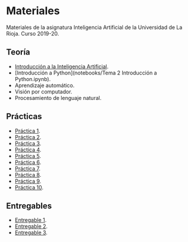 # Materiales

Materiales de la asignatura Inteligencia Artificial de la Universidad de La Rioja. Curso 2019-20.


## Teoría

- [Introducción a la Inteligencia Artificial](https://drive.google.com/open?id=1bCClW3P6nwDlSgpe-uL33Vbsr_NweRY-ZrSkDBXYv-s).
- [Introducción a Python](notebooks/Tema 2 Introducción a Python.ipynb).
- Aprendizaje automático.
- Visión por computador.
- Procesamiento de lenguaje natural.


## Prácticas

- [Práctica 1]().
- [Práctica 2]().
- [Práctica 3]().
- [Práctica 4]().
- [Práctica 5]().
- [Práctica 6]().
- [Práctica 7]().
- [Práctica 8]().
- [Práctica 9]().
- [Práctica 10]().

## Entregables

- [Entregable 1]().
- [Entregable 2]().
- [Entregable 3]().
